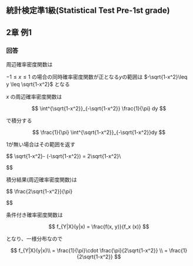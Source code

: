## 統計検定準1級(Statistical Test Pre-1st grade)
## 2章 例1
### 回答
周辺確率密度関数は

$-1\leq x \leq 1$ の場合の同時確率密度関数が正となる$y$の範囲は $-\sqrt{1-x^2}\leq y \leq \sqrt{1-x^2}$ となる

$x$ の周辺確率密度関数は

$$
\int^{\sqrt{1-x^2}}_{-\sqrt{1-x^2}} \frac{1}{\pi} dy
$$

で積分する

$$
\frac{1}{\pi} \int^{\sqrt{1-x^2}}_{-\sqrt{1-x^2}}dy
$$

1が無い場合はその範囲を返す

$$
\sqrt{1-x^2}- (-\sqrt{1-x^2}) = 2\sqrt{1-x^2}\\

$$

積分結果(周辺確率密度関数)は

$$
\frac{2\sqrt{1-x^2}}{\pi}

$$

条件付き確率密度関数は

$$
f_{Y|X}(y|x) = \frac{f(x, y)}{f_x (x)}
$$

となり、一様分布なので

$$
f_{Y|X}(y|x)\\
 = \frac{1}{\pi}\cdot \frac{\pi}{2\sqrt{1-x^2}}
\\
= \frac{1}{2\sqrt{1-x^2}}
$$